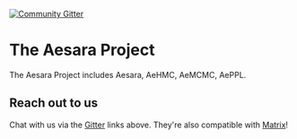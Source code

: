 [![Community Gitter](https://badges.gitter.im/aesara-devs/community.svg)](https://gitter.im/aesara-devs/community?utm_source=badge&utm_medium=badge&utm_campaign=pr-badge)

# The Aesara Project

The Aesara Project includes Aesara, AeHMC, AeMCMC, AePPL.
## Reach out to us

Chat with us via the [Gitter](gitter.im) links above.  They're also compatible with [Matrix](https://matrix.org/)!
